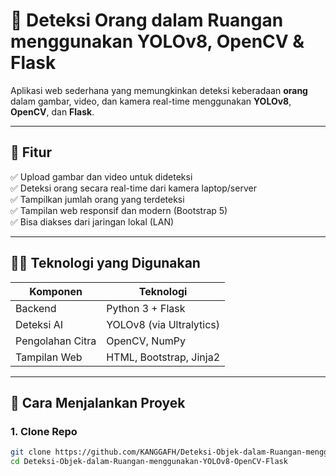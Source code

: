 # 🧠 Deteksi Orang dalam Ruangan menggunakan YOLOv8, OpenCV & Flask

Aplikasi web sederhana yang memungkinkan deteksi keberadaan **orang** dalam gambar, video, dan kamera real-time menggunakan **YOLOv8**, **OpenCV**, dan **Flask**.

---

## 🎯 Fitur

✅ Upload gambar dan video untuk dideteksi  
✅ Deteksi orang secara real-time dari kamera laptop/server  
✅ Tampilkan jumlah orang yang terdeteksi  
✅ Tampilan web responsif dan modern (Bootstrap 5)  
✅ Bisa diakses dari jaringan lokal (LAN)

---

## 🧑‍💻 Teknologi yang Digunakan

| Komponen       | Teknologi                     |
|----------------|-------------------------------|
| Backend        | Python 3 + Flask              |
| Deteksi AI     | YOLOv8 (via Ultralytics)      |
| Pengolahan Citra | OpenCV, NumPy               |
| Tampilan Web   | HTML, Bootstrap, Jinja2       |

---

## 🚀 Cara Menjalankan Proyek

### 1. Clone Repo
```bash
git clone https://github.com/KANGGAFH/Deteksi-Objek-dalam-Ruangan-menggunakan-YOLOv8-OpenCV-Flask.git
cd Deteksi-Objek-dalam-Ruangan-menggunakan-YOLOv8-OpenCV-Flask
